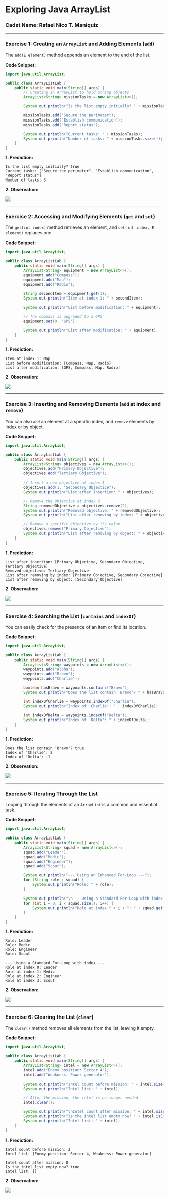 # Exploring Java ArrayList
### Cadet Name: Rafael Nico T. Maniquiz

-----

### Exercise 1: Creating an `ArrayList` and Adding Elements (`add`)

The `add(E element)` method appends an element to the end of the list.

**Code Snippet:**

```java
import java.util.ArrayList;

public class ArrayListLab {
    public static void main(String[] args) {
        // Creating an ArrayList to hold String objects
        ArrayList<String> missionTasks = new ArrayList<>();

        System.out.println("Is the list empty initially? " + missionTasks.isEmpty());

        missionTasks.add("Secure the perimeter");
        missionTasks.add("Establish communication");
        missionTasks.add("Report status");

        System.out.println("Current tasks: " + missionTasks);
        System.out.println("Number of tasks: " + missionTasks.size());
    }
}
```

**1. Prediction:**

```
Is the list empty initially? true
Current tasks: ["Secure the perimeter", "Establish communication", "Report status"]
Number of tasks: 3
```

**2. Observation:**

<img src="https://github.com/rick-maniquiz/JC-Exploring-Arraylist/blob/80658bc7c1cc769103e61af8fe0eeab77e3fe3af/screenshots/1.png"/>

-----

### Exercise 2: Accessing and Modifying Elements (`get` and `set`)

The `get(int index)` method retrieves an element, and `set(int index, E element)` replaces one.

**Code Snippet:**

```java
import java.util.ArrayList;

public class ArrayListLab {
    public static void main(String[] args) {
        ArrayList<String> equipment = new ArrayList<>();
        equipment.add("Compass");
        equipment.add("Map");
        equipment.add("Radio");

        String secondItem = equipment.get(1);
        System.out.println("Item at index 1: " + secondItem);

        System.out.println("List before modification: " + equipment);

        // The compass is upgraded to a GPS
        equipment.set(0, "GPS");

        System.out.println("List after modification: " + equipment);
    }
}
```

**1. Prediction:**

```
Item at index 1: Map
List before modification: [Compass, Map, Radio]
List after modification: [GPS, Compass, Map, Radio]

```

**2. Observation:**

<img src="https://github.com/rick-maniquiz/JC-Exploring-Arraylist/blob/80658bc7c1cc769103e61af8fe0eeab77e3fe3af/screenshots/2.png"/>

-----

### Exercise 3: Inserting and Removing Elements (`add` at index and `remove`)

You can also `add` an element at a specific index, and `remove` elements by index or by object.

**Code Snippet:**

```java
import java.util.ArrayList;

public class ArrayListLab {
    public static void main(String[] args) {
        ArrayList<String> objectives = new ArrayList<>();
        objectives.add("Primary Objective");
        objectives.add("Tertiary Objective");

        // Insert a new objective at index 1
        objectives.add(1, "Secondary Objective");
        System.out.println("List after insertion: " + objectives);

        // Remove the objective at index 2
        String removedObjective = objectives.remove(2);
        System.out.println("Removed objective: " + removedObjective);
        System.out.println("List after removing by index: " + objectives);

        // Remove a specific objective by its value
        objectives.remove("Primary Objective");
        System.out.println("List after removing by object: " + objectives);
    }
}
```

**1. Prediction:**


```
List after insertion: [Primary Objective, Secondary Objective, Tertiary Objective]
Removed objective: Tertiary Objective
List after removing by index: [Primary Objective, Secondary Objective]
List after removing by object: [Secondary Objective]
```

**2. Observation:**

<img src="https://github.com/rick-maniquiz/JC-Exploring-Arraylist/blob/80658bc7c1cc769103e61af8fe0eeab77e3fe3af/screenshots/3.png"/>

-----

### Exercise 4: Searching the List (`contains` and `indexOf`)

You can easily check for the presence of an item or find its location.

**Code Snippet:**

```java
import java.util.ArrayList;

public class ArrayListLab {
    public static void main(String[] args) {
        ArrayList<String> waypoints = new ArrayList<>();
        waypoints.add("Alpha");
        waypoints.add("Bravo");
        waypoints.add("Charlie");

        boolean hasBravo = waypoints.contains("Bravo");
        System.out.println("Does the list contain 'Bravo'? " + hasBravo);

        int indexOfCharlie = waypoints.indexOf("Charlie");
        System.out.println("Index of 'Charlie': " + indexOfCharlie);

        int indexOfDelta = waypoints.indexOf("Delta");
        System.out.println("Index of 'Delta': " + indexOfDelta);
    }
}
```

**1. Prediction:**


```
Does the list contain 'Bravo'? true
Index of 'Charlie': 2
Index of 'Delta': -1
```

**2. Observation:**

<img src="https://github.com/rick-maniquiz/JC-Exploring-Arraylist/blob/80658bc7c1cc769103e61af8fe0eeab77e3fe3af/screenshots/4.png"/>

-----

### Exercise 5: Iterating Through the List

Looping through the elements of an `ArrayList` is a common and essential task.

**Code Snippet:**

```java
import java.util.ArrayList;

public class ArrayListLab {
    public static void main(String[] args) {
        ArrayList<String> squad = new ArrayList<>();
        squad.add("Leader");
        squad.add("Medic");
        squad.add("Engineer");
        squad.add("Scout");

        System.out.println("--- Using an Enhanced For-Loop ---");
        for (String role : squad) {
            System.out.println("Role: " + role);
        }

        System.out.println("\n--- Using a Standard For-Loop with index ---");
        for (int i = 0; i < squad.size(); i++) {
            System.out.println("Role at index " + i + ": " + squad.get(i));
        }
    }
}
```

**1. Prediction:**


```
Role: Leader
Role: Medic
Role: Engineer
Role: Scout

--- Using a Standard For-Loop with index ---
Role at index 0: Leader
Role at index 1: Medic
Role at index 2: Engineer
Role at index 3: Scout
```

**2. Observation:**

<img src="https://github.com/rick-maniquiz/JC-Exploring-Arraylist/blob/80658bc7c1cc769103e61af8fe0eeab77e3fe3af/screenshots/5.png"/>

-----

### Exercise 6: Clearing the List (`clear`)

The `clear()` method removes all elements from the list, leaving it empty.

**Code Snippet:**

```java
import java.util.ArrayList;

public class ArrayListLab {
    public static void main(String[] args) {
        ArrayList<String> intel = new ArrayList<>();
        intel.add("Enemy position: Sector 4");
        intel.add("Weakness: Power generator");

        System.out.println("Intel count before mission: " + intel.size());
        System.out.println("Intel list: " + intel);

        // After the mission, the intel is no longer needed
        intel.clear();

        System.out.println("\nIntel count after mission: " + intel.size());
        System.out.println("Is the intel list empty now? " + intel.isEmpty());
        System.out.println("Intel list: " + intel);
    }
}
```

**1. Prediction:**

```
Intel count before mission: 2
Intel list: [Enemy position: Sector 4, Weakness: Power generator]

Intel count after mission: 0
Is the intel list empty now? true
Intel list: []
```

**2. Observation:**

<img src="https://github.com/rick-maniquiz/JC-Exploring-Arraylist/blob/80658bc7c1cc769103e61af8fe0eeab77e3fe3af/screenshots/6.png"/>
